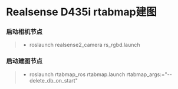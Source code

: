 # Realsense D435i rtabmap建图

### 启动相机节点

> * roslaunch realsense2_camera rs_rgbd.launch

### 启动建图节点

> * roslaunch rtabmap_ros rtabmap.launch rtabmap_args:="--delete_db_on_start"